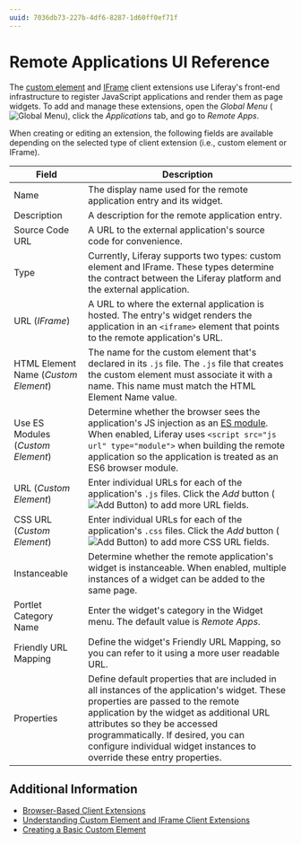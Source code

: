 ```yaml
---
uuid: 7036db73-227b-4df6-8287-1d60ff0ef71f
---
```

# Remote Applications UI Reference
<!-- TASK: Rename article and add reference material for the other four client extensions; also, maybe reconsider the use of "remote" and "external"-->
The [custom element](./understanding-custom-element-and-iframe-client-extensions.md#using-the-custom-element-type) and [IFrame](./understanding-custom-element-and-iframe-client-extensions.md#using-the-iframe-type) client extensions use Liferay's front-end infrastructure to register JavaScript applications and render them as page widgets. To add and manage these extensions, open the *Global Menu* (![Global Menu](../../../images/icon-applications-menu.png)), click the *Applications* tab, and go to *Remote Apps*.

When creating or editing an extension, the following fields are available depending on the selected type of client extension (i.e., custom element or IFrame).

| Field | Description |
| --- | --- |
| Name | The display name used for the remote application entry and its widget. |
| Description | A description for the remote application entry. |
| Source Code URL | A URL to the external application's source code for convenience. |
| Type | Currently, Liferay supports two types: custom element and IFrame. These types determine the contract between the Liferay platform and the external application. |
| URL (*IFrame*) | A URL to where the external application is hosted. The entry's widget renders the application in an `<iframe>` element that points to the remote application's URL. |
| HTML Element Name (*Custom Element*) | The name for the custom element that's declared in its `.js` file. The `.js` file that creates the custom element must associate it with a name. This name must match the HTML Element Name value. |
| Use ES Modules (*Custom Element*) | Determine whether the browser sees the application's JS injection as an [ES module](https://developer.mozilla.org/en-US/docs/Web/JavaScript/Guide/Modules). When enabled, Liferay uses `<script src="js url" type="module">` when building the remote application so the application is treated as an ES6 browser module. |
| URL (*Custom Element*) | Enter individual URLs for each of the application's `.js` files. Click the *Add* button (![Add Button](../../../images/icon-plus.png)) to add more URL fields. |
| CSS URL (*Custom Element*) | Enter individual URLs for each of the application's `.css` files. Click the *Add* button (![Add Button](../../../images/icon-plus.png)) to add more CSS URL fields. |
| Instanceable | Determine whether the remote application's widget is instanceable. When enabled, multiple instances of a widget can be added to the same page. |
| Portlet Category Name | Enter the widget's category in the Widget menu. The default value is *Remote Apps*. |
| Friendly URL Mapping | Define the widget's Friendly URL Mapping, so you can refer to it using a more user readable URL. |
| Properties | Define default properties that are included in all instances of the application's widget. These properties are passed to the remote application by the widget as additional URL attributes so they be accessed programmatically. If desired, you can configure individual widget instances to override these entry properties. |

## Additional Information

* [Browser-Based Client Extensions](../browser-based-client-extensions.md)
* [Understanding Custom Element and IFrame Client Extensions](./understanding-custom-element-and-iframe-client-extensions.md)
* [Creating a Basic Custom Element](./tutorials/creating-a-basic-custom-element.md)
